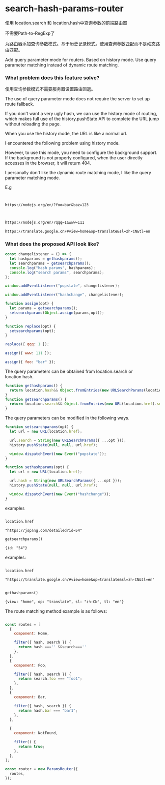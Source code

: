 # search-hash-params-router


使用 location.search 和 location.hash中查询参数的前端路由器

不需要Path-to-RegExp了

为路由器添加查询参数模式。基于历史记录模式。使用查询参数匹配而不是动态路由匹配。

Add query parameter mode for routers. Based on history mode. Use query parameter matching instead of dynamic route matching.

### What problem does this feature solve?


使用查询参数模式不需要服务器设置路由回退。


The use of query parameter mode does not require the server to set up route fallback.

If you don't want a very ugly hash, we can use the history mode of routing, which makes full use of the history.pushState API to complete the URL jump without reloading the page.

When you use the history mode, the URL is like a normal url.

I encountered the following problem using history mode.

However, to use this mode, you need to configure the background support.
If the background is not properly configured, when the user directly accesses in the browser, it will return 404.

I personally don't like the dynamic route matching mode, I like the query parameter matching mode.

E.g

```txt


https://nodejs.org/en/?foo=bar&baz=123



https://nodejs.org/en/?qqq=1&www=111

https://translate.google.cn/#view=home&op=translate&sl=zh-CN&tl=en

```

### What does the proposed API look like?

```js
const changelistener = () => {
  let hashparams = gethashparams();
  let searchparams = getsearchparams();
  console.log("hash params", hashparams);
  console.log("search params", searchparams);
};

window.addEventListener("popstate", changelistener);

window.addEventListener("hashchange", changelistener);

function assign(opt) {
  let params = getsearchparams();
  setsearchparams(Object.assign(params,opt));
}

function replace(opt) {
  setsearchparams(opt);
}

replace({ qqq: 1 });

assign({ www: 111 });

assign({ foo: "bar" });
```

The query parameters can be obtained from location.search or location.hash.

```js
function gethashparams() {
  return location.hash&& Object.fromEntries(new URLSearchParams(location.hash.slice(1)));
}
function getsearchparams() {
  return location.search&& Object.fromEntries(new URL(location.href).searchParams);
}
```

The query parameters can be modified in the following ways.

```js
function setsearchparams(opt) {
  let url = new URL(location.href);

  url.search = String(new URLSearchParams({ ...opt }));
  history.pushState(null, null, url.href);

  window.dispatchEvent(new Event("popstate"));
}

function sethashparams(opt) {
  let url = new URL(location.href);

  url.hash = String(new URLSearchParams({ ...opt }));
  history.pushState(null, null, url.href);

  window.dispatchEvent(new Event("hashchange"));
}
```

examples

```txt

location.href

"https://jspang.com/detailed?id=54"

getsearchparams()

{id: "54"}


```

examples:

```txt

location.href

"https://translate.google.cn/#view=home&op=translate&sl=zh-CN&tl=en"


gethashparams()

{view: "home", op: "translate", sl: "zh-CN", tl: "en"}

```

The route matching method example is as follows:

```js

const routes = [
  {
    component: Home,

    filter({ hash, search }) {
      return hash ==='' &&search===''
    },
  },
  {
    component: Foo,

    filter({ hash, search }) {
      return search.foo === "foo1";
    },
  },
  {
    component: Bar,

    filter({ hash, search }) {
      return hash.bar === "bar1";
    },
  },

  {
    component: NotFound,

    filter() {
      return true;
    },
  },
];

const router = new ParamsRouter({
  routes,
});
```
